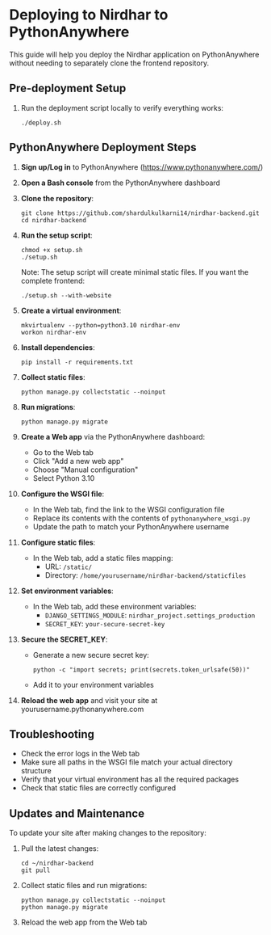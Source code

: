 # Deploying to Nirdhar to PythonAnywhere

This guide will help you deploy the Nirdhar application on PythonAnywhere without needing to separately clone the frontend repository.

## Pre-deployment Setup

1. Run the deployment script locally to verify everything works:
   ```
   ./deploy.sh
   ```

## PythonAnywhere Deployment Steps

1. **Sign up/Log in** to PythonAnywhere (https://www.pythonanywhere.com/)

2. **Open a Bash console** from the PythonAnywhere dashboard

3. **Clone the repository**:
   ```
   git clone https://github.com/shardulkulkarni14/nirdhar-backend.git
   cd nirdhar-backend
   ```

4. **Run the setup script**:
   ```
   chmod +x setup.sh
   ./setup.sh
   ```
   
   Note: The setup script will create minimal static files. If you want the complete frontend:
   ```
   ./setup.sh --with-website
   ```

5. **Create a virtual environment**:
   ```
   mkvirtualenv --python=python3.10 nirdhar-env
   workon nirdhar-env
   ```

6. **Install dependencies**:
   ```
   pip install -r requirements.txt
   ```

7. **Collect static files**:
   ```
   python manage.py collectstatic --noinput
   ```

8. **Run migrations**:
   ```
   python manage.py migrate
   ```

9. **Create a Web app** via the PythonAnywhere dashboard:
    - Go to the Web tab
    - Click "Add a new web app"
    - Choose "Manual configuration"
    - Select Python 3.10

10. **Configure the WSGI file**:
    - In the Web tab, find the link to the WSGI configuration file
    - Replace its contents with the contents of `pythonanywhere_wsgi.py`
    - Update the path to match your PythonAnywhere username

11. **Configure static files**:
    - In the Web tab, add a static files mapping:
      - URL: `/static/`
      - Directory: `/home/yourusername/nirdhar-backend/staticfiles`

12. **Set environment variables**:
    - In the Web tab, add these environment variables:
      - `DJANGO_SETTINGS_MODULE`: `nirdhar_project.settings_production`
      - `SECRET_KEY`: `your-secure-secret-key`

13. **Secure the SECRET_KEY**:
    - Generate a new secure secret key:
      ```
      python -c "import secrets; print(secrets.token_urlsafe(50))"
      ```
    - Add it to your environment variables

14. **Reload the web app** and visit your site at yourusername.pythonanywhere.com

## Troubleshooting

- Check the error logs in the Web tab
- Make sure all paths in the WSGI file match your actual directory structure
- Verify that your virtual environment has all the required packages
- Check that static files are correctly configured

## Updates and Maintenance

To update your site after making changes to the repository:

1. Pull the latest changes:
   ```
   cd ~/nirdhar-backend
   git pull
   ```

2. Collect static files and run migrations:
   ```
   python manage.py collectstatic --noinput
   python manage.py migrate
   ```

3. Reload the web app from the Web tab 